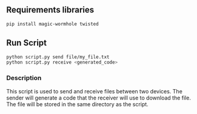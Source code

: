 ## Requirements libraries
```bash
pip install magic-wormhole twisted
```
## Run Script
```bash
python script.py send file/my_file.txt
python script.py receive <generated_code>
```
### Description
This script is used to send and receive files between two devices. The sender will generate a code that the receiver will use to download the file. The file will be stored in the same directory as the script.
